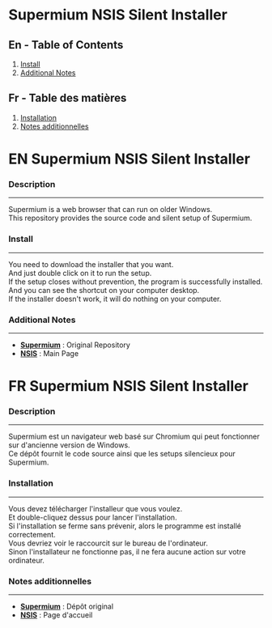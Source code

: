 # Supermium NSIS Silent Installer

## En - Table of Contents
1. [Install](#en-install)
2. [Additional Notes](#en-additional-notes)

## Fr - Table des matières
1. [Installation](#fr-install)
2. [Notes additionnelles](#fr-additional-notes)

# EN Supermium NSIS Silent Installer

### Description
***
Supermium is a web browser that can run on older Windows.  
This repository provides the source code and silent setup of Supermium.

### Install
<a name="en-install"></a>
***
You need to download the installer that you want.  
And just double click on it to run the setup.  
If the setup closes without prevention, the program is successfully installed.  
And you can see the shortcut on your computer desktop.  
If the installer doesn't work, it will do nothing on your computer.

### Additional Notes
<a name="en-additional-notes"></a>
***
* **[Supermium](https://github.com/win32ss/supermium)** : Original Repository
* **[NSIS](https://nsis.sourceforge.io/Main_Page)** : Main Page

# FR Supermium NSIS Silent Installer

### Description
***
Supermium est un navigateur web basé sur Chromium qui peut fonctionner sur d'ancienne version de Windows.  
Ce dépôt fournit le code source ainsi que les setups silencieux pour Supermium.

### Installation
<a name="fr-install"></a>
***
Vous devez télécharger l'installeur que vous voulez.  
Et double-cliquez dessus pour lancer l'installation.  
Si l'installation se ferme sans prévenir, alors le programme est installé correctement.  
Vous devriez voir le raccourcit sur le bureau de l'ordinateur.  
Sinon l'installateur ne fonctionne pas, il ne fera aucune action sur votre ordinateur.

### Notes additionnelles
<a name="fr-additional-notes"></a>
***
* **[Supermium](https://github.com/win32ss/supermium)** : Dépôt original
* **[NSIS](https://nsis.sourceforge.io/Main_Page)** : Page d'accueil
